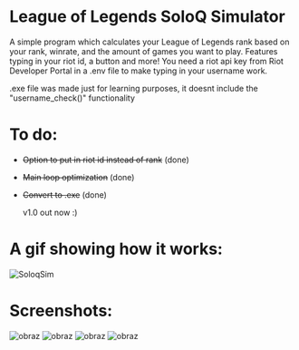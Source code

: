 # League of Legends SoloQ Simulator
A simple program which calculates your League of Legends rank based on your rank, winrate, and the amount of games you want to play. Features typing in your riot id, a button and more! You need a riot api key from Riot Developer Portal in a .env file to make typing in your username work.

.exe file was made just for learning purposes, it doesnt include the "username_check()" functionality

# To do:
- ~~Option to put in riot id instead of rank~~ (done)
- ~~Main loop optimization~~ (done)
- ~~Convert to .exe~~ (done)

  v1.0 out now :)

# A gif showing how it works:

![SoloqSim](https://github.com/Manhatai/LeagueOfLegends_SoloQ_Simulator/assets/131269530/ce4405e6-f2ee-4bcf-90f7-83f0ceefb0f6)

# Screenshots:

![obraz](https://github.com/Manhatai/SoloqSimVisualInterfaceWIP/assets/131269530/ee88bdd8-94cb-4f65-9e8d-0f6d88f88f74)
![obraz](https://github.com/Manhatai/SoloqSimVisualInterfaceWIP/assets/131269530/897e47d3-9783-48cd-a636-4167281871ce)
![obraz](https://github.com/Manhatai/SoloqSimVisualInterfaceWIP/assets/131269530/a8fc410a-00a7-4169-af2c-fc07c4ce80d0)
![obraz](https://github.com/Manhatai/SoloqSimVisualInterfaceWIP/assets/131269530/062ca411-8046-456b-ac96-a90edeaad360)




